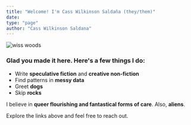 ```yaml
---
title: "Welcome! I'm Cass Wilkinson Saldaña (they/them)"
date: 
type: "page"
author: "Cass Wilkinson Saldana"
---
```



![wiss woods](/wiss_woods.jpeg)

### Glad you made it here. Here's a few things I do:
* Write **speculative fiction** and **creative non-fiction**
* Find patterns in **messy data**
* Greet **dogs**
* Skip **rocks**

I believe in **queer flourishing and fantastical forms of care**. Also, **aliens**.

Explore the links above and feel free to reach out.